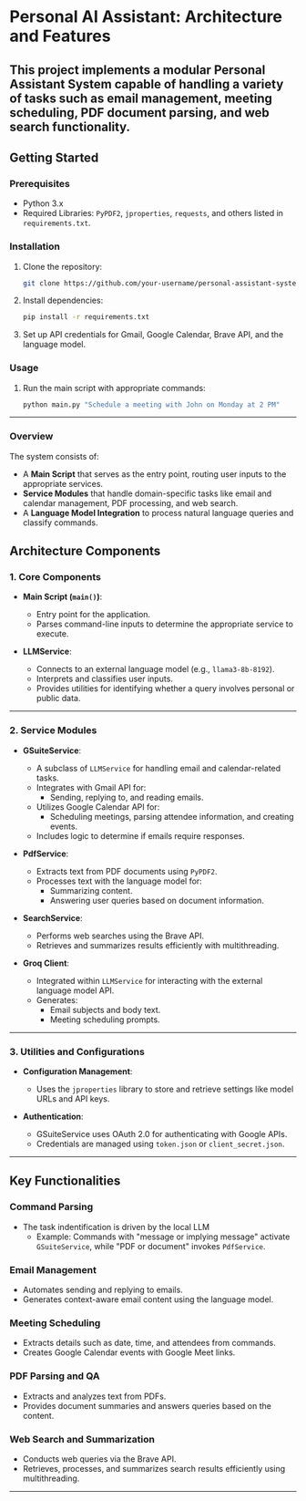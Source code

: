 # Personal AI Assistant: Architecture and Features

This project implements a modular **Personal Assistant System** capable of handling a variety of tasks such as email management, meeting scheduling, PDF document parsing, and web search functionality.
---


## Getting Started

### Prerequisites
- Python 3.x
- Required Libraries: `PyPDF2`, `jproperties`, `requests`, and others listed in `requirements.txt`.

### Installation
1. Clone the repository:
   ```bash
   git clone https://github.com/your-username/personal-assistant-system.git

2. Install dependencies:
   ```bash
   pip install -r requirements.txt
   
3. Set up API credentials for Gmail, Google Calendar, Brave API, and the language model.

### Usage

1. Run the main script with appropriate commands:
   ```bash
   python main.py "Schedule a meeting with John on Monday at 2 PM"

---

### Overview

The system consists of:
- A **Main Script** that serves as the entry point, routing user inputs to the appropriate services.
- **Service Modules** that handle domain-specific tasks like email and calendar management, PDF processing, and web search.
- A **Language Model Integration** to process natural language queries and classify commands.
  
## Architecture Components

### 1. **Core Components**
- **Main Script (`main()`)**: 
  - Entry point for the application.
  - Parses command-line inputs to determine the appropriate service to execute.
  
- **LLMService**:
  - Connects to an external language model (e.g., `llama3-8b-8192`).
  - Interprets and classifies user inputs.
  - Provides utilities for identifying whether a query involves personal or public data.

---

### 2. **Service Modules**
- **GSuiteService**:
  - A subclass of `LLMService` for handling email and calendar-related tasks.
  - Integrates with Gmail API for:
    - Sending, replying to, and reading emails.
  - Utilizes Google Calendar API for:
    - Scheduling meetings, parsing attendee information, and creating events.
  - Includes logic to determine if emails require responses.

- **PdfService**:
  - Extracts text from PDF documents using `PyPDF2`.
  - Processes text with the language model for:
    - Summarizing content.
    - Answering user queries based on document information.

- **SearchService**:
  - Performs web searches using the Brave API.
  - Retrieves and summarizes results efficiently with multithreading.

- **Groq Client**:
  - Integrated within `LLMService` for interacting with the external language model API.
  - Generates:
    - Email subjects and body text.
    - Meeting scheduling prompts.

---

### 3. **Utilities and Configurations**
- **Configuration Management**:
  - Uses the `jproperties` library to store and retrieve settings like model URLs and API keys.

- **Authentication**:
  - GSuiteService uses OAuth 2.0 for authenticating with Google APIs.
  - Credentials are managed using `token.json` or `client_secret.json`.

---

## Key Functionalities

### Command Parsing
- The task indentification is driven by the local LLM
  - Example: Commands with "message or implying message" activate `GSuiteService`, while "PDF or document" invokes `PdfService`.

### Email Management
- Automates sending and replying to emails.
- Generates context-aware email content using the language model.

### Meeting Scheduling
- Extracts details such as date, time, and attendees from commands.
- Creates Google Calendar events with Google Meet links.

### PDF Parsing and QA
- Extracts and analyzes text from PDFs.
- Provides document summaries and answers queries based on the content.

### Web Search and Summarization
- Conducts web queries via the Brave API.
- Retrieves, processes, and summarizes search results efficiently using multithreading.

---
